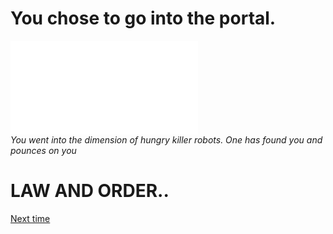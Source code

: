 # You chose to go into the portal.

![portal](into-portal.md)  
_You went into the dimension of hungry killer robots. One has found you and pounces on you_


# LAW AND ORDER..

[Next time](../first-route/first-choice.md)